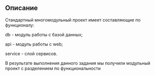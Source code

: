 

## Описание

Стандартный многомодульный проект имеет составляющие по функционалу:

db - модуль работы с базой данных;

api - модуль работы с web;

service - слой сервисов.

В результате выполнения данного задания мы получили модульный проект с разделением по функциональности
